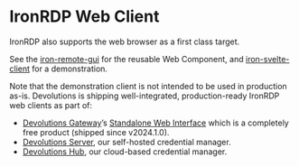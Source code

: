 # IronRDP Web Client

IronRDP also supports the web browser as a first class target.

See the [iron-remote-gui](./iron-remote-gui) for the reusable Web Component, and [iron-svelte-client](./iron-svelte-client) for a demonstration.

Note that the demonstration client is not intended to be used in production as-is.
Devolutions is shipping well-integrated, production-ready IronRDP web clients as part of:

- [Devolutions Gateway](https://github.com/Devolutions/devolutions-gateway/)’s [Standalone Web Interface](https://github.com/Devolutions/devolutions-gateway/tree/master/webapp) which is a completely free product (shipped since v2024.1.0).
- [Devolutions Server](https://devolutions.net/server/), our self-hosted credential manager.
- [Devolutions Hub](https://devolutions.net/server/), our cloud-based credential manager.
